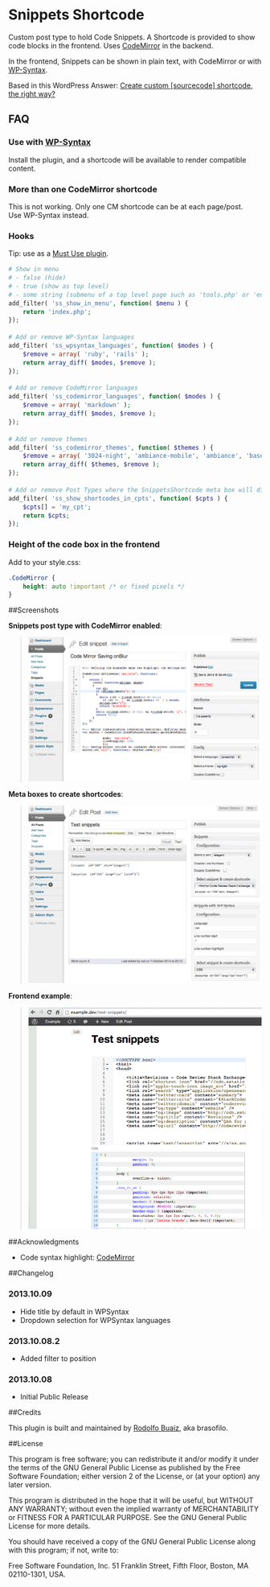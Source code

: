 Snippets Shortcode
==================

Custom post type to hold Code Snippets. 
A Shortcode is provided to show code blocks in the frontend. 
Uses [CodeMirror](http://codemirror.net/) in the backend.

In the frontend, Snippets can be shown in plain text, with CodeMirror or with [WP-Syntax](http://wordpress.org/plugins/wp-syntax).

Based in this WordPress Answer: [Create custom [sourcecode] shortcode, the right way?](http://wordpress.stackexchange.com/q/116044/12615)

## FAQ

### Use with [WP-Syntax](http://wordpress.org/plugins/wp-syntax)
Install the plugin, and a shortcode will be available to render compatible content.

### More than one CodeMirror shortcode 
This is not working. Only one CM shortcode can be at each page/post.  
Use WP-Syntax instead.

### Hooks
Tip: use as a [Must Use plugin](http://codex.wordpress.org/Must_Use_Plugins). 

```php
# Show in menu
# - false (hide)
# - true (show as top level)
# - some string (submenu of a top level page such as 'tools.php' or 'edit.php?post_type=page')
add_filter( 'ss_show_in_menu', function( $menu ) {
    return 'index.php';
});

# Add or remove WP-Syntax languages
add_filter( 'ss_wpsyntax_languages', function( $modes ) {
    $remove = array( 'ruby', 'rails' );
    return array_diff( $modes, $remove );
});

# Add or remove CodeMirror languages
add_filter( 'ss_codemirror_languages', function( $modes ) {
    $remove = array( 'markdown' );
    return array_diff( $modes, $remove );
});

# Add or remove themes
add_filter( 'ss_codemirror_themes', function( $themes ) {
    $remove = array( '3024-night', 'ambiance-mobile', 'ambiance', 'base16-dark', 'base16-light', 'blackboard', 'cobalt', 'eclipse', 'elegant', 'erlang-dark' );
    return array_diff( $themes, $remove );
});

# Add or remove Post Types where the SnippetsShortcode meta box will display
add_filter( 'ss_show_shortcodes_in_cpts', function( $cpts ) {
    $cpts[] = 'my_cpt';
    return $cpts;
});
```

### Height of the code box in the frontend
Add to your style.css:

```css
.CodeMirror {
    height: auto !important /* or fixed pixels */
}
```

##Screenshots

**Snippets post type with CodeMirror enabled**:  
> ![](img/screenshot-1.png)

**Meta boxes to create shortcodes**:  
> ![](img/screenshot-2.png)

**Frontend example**:  
> ![](img/screenshot-3.png)


##Acknowledgments

* Code syntax highlight: [CodeMirror](http://codemirror.net/)



##Changelog

### 2013.10.09
* Hide title by default in WPSyntax
* Dropdown selection for WPSyntax languages

### 2013.10.08.2
* Added filter to position 

### 2013.10.08
* Initial Public Release

##Credits

This plugin is built and maintained by [Rodolfo Buaiz](http://brasofilo.com), aka brasofilo.

##License

This program is free software; you can redistribute it and/or modify it under the terms of the GNU General Public License as published by the Free Software Foundation; either version 2 of the License, or (at your option) any later version.

This program is distributed in the hope that it will be useful, but WITHOUT ANY WARRANTY; without even the implied warranty of MERCHANTABILITY or FITNESS FOR A PARTICULAR PURPOSE.  See the GNU General Public License for more details.

You should have received a copy of the GNU General Public License along with this program; if not, write to:

Free Software Foundation, Inc.
51 Franklin Street, Fifth Floor,
Boston, MA
02110-1301, USA.
